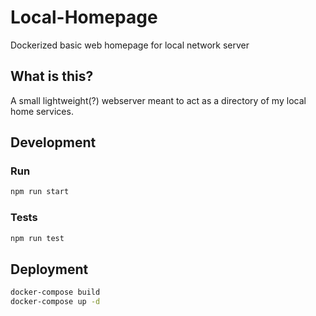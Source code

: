 # Local-Homepage
Dockerized basic web homepage for local network server

## What is this?
A small lightweight(?) webserver meant to act as a directory of my local home services.

## Development
### Run
```bash
npm run start

```

### Tests
```bash
npm run test
```

## Deployment
```bash
docker-compose build
docker-compose up -d

```
